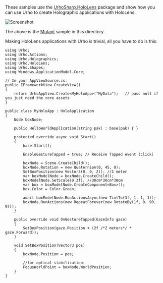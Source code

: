 
These samples use the [UrhoSharp.HoloLens](https://www.nuget.org/packages/UrhoSharp.HoloLens/) package 
and show how you can use Urho to create Holographic applications with HoloLens.

![Screenshot](Mutant/Screenshots/Video.gif) 

The above is the [Mutant](https://github.com/xamarin/urho-samples/blob/master/HoloLens/Mutant/) sample in this directory.

Making HoloLens applications with Urho is trivial, all you have to do is this:

```
using Urho;
using Urho.Actions;
using Urho.Holographics;
using Urho.HoloLens;
using Urho.Shapes;
using Windows.ApplicationModel.Core;

// In your AppViewSource.cs:
public IFrameworkView CreateView()
{
    return UrhoAppView.Create<MyHoloApp>("MyData");   // pass null if you just need the core assets
}

public class MyHoloApp : HoloApplication
{
    Node boxNode;

    public HelloWorldApplication(string pak) : base(pak) { }

    protected override async void Start()
    {
        base.Start();

        EnableGestureTapped = true; // Receive Tapped event (click)                                                                                                                                           

        boxNode = Scene.CreateChild();
        boxNode.Rotation = new Quaternion(0, 45, 0);
        SetBoxPosition(new Vector3(0, 0, 2)); //1 meter                                                                                                                                                       
        var boxModelNode = boxNode.CreateChild();
        boxModelNode.SetScale(0.3f); //30cm*30cm*30cm                                                                                                                                                         
        var box = boxModelNode.CreateComponent<Box>();
        box.Color = Color.Green;

        await boxModelNode.RunActionsAsync(new TintTo(3f, 1, 1, 1));
        boxNode.RunActions(new RepeatForever(new RotateBy(1f, 0, 90, 0)));
    }

    public override void OnGestureTapped(GazeInfo gaze)
    {
        SetBoxPosition(gaze.Position + (2f /*Z meters*/ * gaze.Forward));
    }

    void SetBoxPosition(Vector3 pos)
    {
        boxNode.Position = pos;

        //for optical stabilization:                                                                                                                                                                          
        FocusWorldPoint = boxNode.WorldPosition;
    }
}
```
